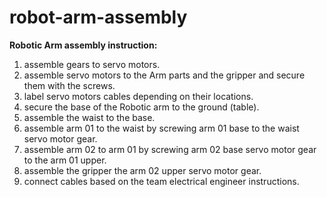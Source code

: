 # robot-arm-assembly
**Robotic Arm assembly instruction:**
 1. assemble gears to servo motors.
 2. assemble servo motors to the Arm parts and the gripper and secure them with the screws.
 3.  label servo motors cables depending on their locations.
 4.  secure the base of the Robotic arm to the ground (table).
 5.  assemble the waist to the base.
 6.  assemble arm 01 to the waist by screwing arm 01 base to the waist servo motor gear.
 7.  assemble arm 02 to arm 01 by screwing arm 02 base  servo motor gear to the arm 01 upper.
 8.  assemble the gripper the arm 02 upper servo motor gear.
 9.  connect cables based on the team electrical engineer instructions.

 
